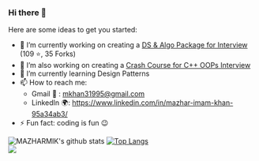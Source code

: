 ### Hi there 👋

Here are some ideas to get you started:

- 🔭 I’m currently working on creating a <a href="https://github.com/MAZHARMIK/Interview_DS_Algo">DS & Algo Package for Interview</a> (109 :star:, 35 Forks)
- 🔭 I’m also working on creating a <a href="https://github.com/MAZHARMIK/OOP_Crash_Course_Cpp">Crash Course for C++ OOPs Interview</a>
- 🌱 I’m currently learning Design Patterns
- 📫 How to reach me: <br> 
            <ul>
                  <li>Gmail :email:    : mkhan31995@gmail.com</li>
                  <li>LinkedIn :earth_africa:: https://www.linkedin.com/in/mazhar-imam-khan-95a34ab3/</li>
           </ul>
- ⚡ Fun fact: coding is fun :wink:

![MAZHARMIK's github stats](https://github-readme-stats.vercel.app/api?username=MAZHARMIK&show_icons=true&theme=radical)
[![Top Langs](https://github-readme-stats.vercel.app/api/top-langs/?username=MAZHARMIK&langs_count=10)](https://github.com/MAZHARMIK/github-readme-stats)
<br>
<img src="https://camo.githubusercontent.com/1c599fd918f649ead173975ee0cb6ce72c47d2765e2813f608f7282a74407e26/68747470733a2f2f6d656469612e67697068792e636f6d2f6d656469612f38333648694a633770677a7938694e58436e2f67697068792e676966"/>
